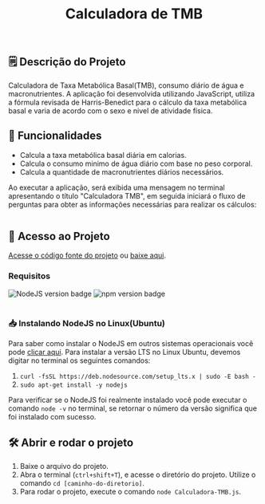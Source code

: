 <div align="center"> 
<h1> Calculadora de TMB</h1>
<img alt="" src="https://img.shields.io/badge/JavaScript-yellow">
<img alt="" src="https://img.shields.io/badge/NodeJS-A1C935">
</div>

<div>
<h2>🗒️ Descrição do Projeto</h2>
<p>Calculadora de Taxa Metabólica Basal(TMB), consumo diário de água e macronutrientes. A aplicação foi desenvolvida utilizando JavaScript, utiliza a fórmula revisada de Harris-Benedict para o cálculo da taxa metabólica basal e varia de acordo com o sexo e nivel de atividade física.</p>
</div>

<h2>🔧 Funcionalidades</h2>
<ul>
  <li>Calcula a taxa metabólica basal diária em calorias.</li>
  <li>Calcula o consumo minimo de água diário com base no peso corporal.</li>
  <li>Calcula a quantidade de macronutrientes diários necessários. </li>
</ul>
<p>Ao executar a aplicação, será exibida uma mensagem no terminal apresentando o título "Calculadora TMB", em seguida iniciará o fluxo de perguntas para obter as informações necessárias para realizar os cálculos:</p>
<img alt="" src="https://user-images.githubusercontent.com/101437257/266078938-053c0635-843f-4da1-830e-466c06817766.gif"> 

<h2>📁 Acesso ao Projeto</h2>
<p> <a href="https://github.com/Z0catelli/Calculadora-TMB/blob/main/calculadora-TMB.js">Acesse o código fonte do projeto</a> ou <a href="https://github.com/Z0catelli/Calculadora-TMB/archive/refs/heads/main.zip">baixe aqui</a>.</p>

<h3>Requisitos</h3>
<div>
  <img alt="NodeJS version badge" src="https://img.shields.io/badge/NodeJS-v18.17.1-A1C935">
  <img alt="npm version badge" src="https://img.shields.io/badge/npm-v9.6.7-A1C935">
</div>
<br>

<h3>📥 Instalando NodeJS no Linux(Ubuntu)</h3>
<p> Para saber como instalar o NodeJS em outros sistemas operacionais você pode <a href="">clicar aqui</a>. Para instalar a versão LTS no Linux Ubuntu, devemos digitar no terminal os seguintes comandos:</p>
<div>
  <ol>
    <li><code>curl -fsSL https://deb.nodesource.com/setup_lts.x | sudo -E bash -</code></li>
    <li><code>sudo apt-get install -y nodejs</code></li>
  </ol>
</div>
<p>Para verificar se o NodeJS foi realmente instalado você pode executar o comando <code>node -v</code> no terminal, se retornar o número da versão significa que foi instalado com sucesso.</p>

<h2> 🛠️ Abrir e rodar o projeto </h2>
<div>
  <ol>
    <li> Baixe o arquivo do projeto.</li>
    <li> Abra o terminal (<code>ctrl+shift+T</code>), e acesse o diretório do projeto. Utilize o comando <code>cd [caminho-do-diretorio]</code>. </li>
    <li> Para rodar o projeto, execute o comando <code>node Calculadora-TMB.js</code>. </li>
  </ol>  
</div>

